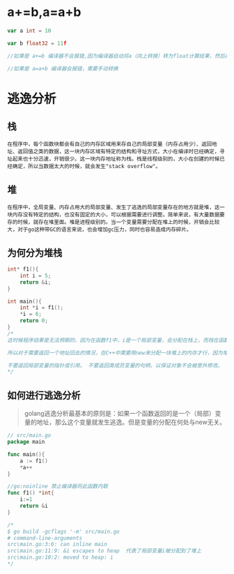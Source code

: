 # a+=b,a=a+b

```go
var a int = 10

var b float32 = 11f

//如果是 a+=b 编译器不会报错,因为编译器自动将a（向上转换）转为float计算结果，然后再转为int

//如果是 a=a+b 编译器会报错，需要手动转换
```


# 逃逸分析

## 栈

    在程序中，每个函数块都会有自己的内存区域用来存自己的局部变量（内存占用少）、返回地址、返回值之类的数据，这一块内存区域有特定的结构和寻址方式，大小在编译时已经确定，寻址起来也十分迅速，开销很少。这一块内存地址称为栈。栈是线程级别的，大小在创建的时候已经确定，所以当数据太大的时候，就会发生"stack overflow"。

## 堆

    在程序中，全局变量、内存占用大的局部变量、发生了逃逸的局部变量存在的地方就是堆，这一块内存没有特定的结构，也没有固定的大小，可以根据需要进行调整。简单来说，有大量数据要存的时候，就存在堆里面。堆是进程级别的。当一个变量需要分配在堆上的时候，开销会比较大，对于go这种带GC的语言来说，也会增加gc压力，同时也容易造成内存碎片。


## 为何分为堆栈

```c
int* f1(){
    int i = 5;
    return &i;
}

int main(){
    int *i = f1();
    *i = 6;
    return 0;
}
/*
这时候程序结果是无法预期的，因为在函数f1中，i是一个局部变量，会分配在栈上，而栈在函数返回之后就失效了(Plan9 汇编中SP指针被修改)，于是i的地址所存的值是不可预期的，后续在main中对返回的i的地址中的值的修改可能会修改掉程序运行的数据，造成结果无法预期。

所以对于需要返回一个地址回去的情况，在C++中需要用new来分配一块堆上的内存才行，因为堆是进程级别的，也就是全局的，除非程序猿手动释放，否则不会被回收（释放不好会段错误，忘了释放会内存泄漏），于是就可以使得这个地址不会再被使用到，可以安全地返回。

不要返回局部变量的指针或引用。 不要返回类成员变量的句柄，以保证对象不会被意外修改。
*/
```


## 如何进行逃逸分析

>golang逃逸分析最基本的原则是：如果一个函数返回的是一个（局部）变量的地址，那么这个变量就发生逃逸。但是变量的分配在何处与new无关。

```go
// src/main.go
package main

func main(){
	a := f1()
	*a++
}

//go:noinline 禁止编译器将此函数内联
func f1() *int{
	i:=1
	return &i
}

/*
$ go build -gcflags '-m' src/main.go
# command-line-arguments
src\main.go:3:6: can inline main
src\main.go:11:9: &i escapes to heap  代表了局部变量i被分配到了堆上
src\main.go:10:2: moved to heap: i
*/
```